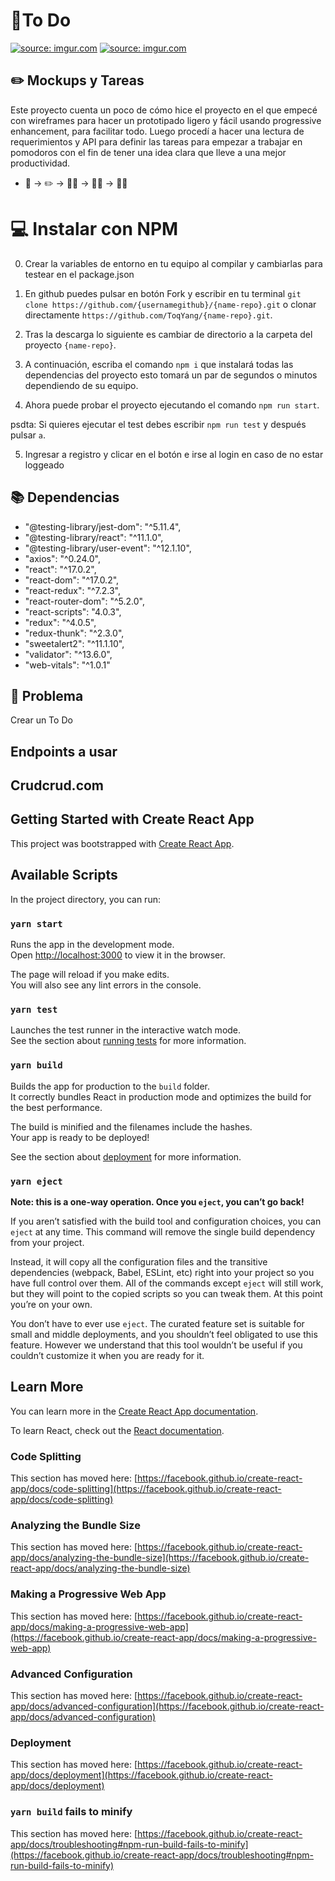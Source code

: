 # 🚀To Do

<a href="https://imgur.com/7G8jNFW"><img src="https://i.imgur.com/7G8jNFW.png" title="source: imgur.com" /></a>
<a href="https://imgur.com/iD01Bf7"><img src="https://i.imgur.com/iD01Bf7.png" title="source: imgur.com" /></a>

## ✏️ Mockups y Tareas

Este proyecto cuenta un poco de cómo hice el proyecto en el que empecé con wireframes para hacer un prototipado ligero y fácil usando progressive enhancement, para facilitar todo. Luego procedí a hacer una lectura de requerimientos y API para definir las tareas para empezar a trabajar en pomodoros con el fin de tener una idea clara que lleve a una mejor productividad.

- 🧠 -> ✏️ -> 👀📜 -> 👨‍💻 -> 🚀💡

# 💻 Instalar con NPM

0. Crear la variables de entorno en tu equipo al compilar y cambiarlas para testear en el package.json

1. En github puedes pulsar en botón Fork y escribir en tu terminal `git clone https://github.com/{usernamegithub}/{name-repo}.git` o clonar directamente `https://github.com/ToqYang/{name-repo}.git`.

2. Tras la descarga lo siguiente es cambiar de directorio a la carpeta del proyecto `{name-repo}`.

3. A continuación, escriba el comando `npm i` que instalará todas las dependencias del proyecto esto tomará un par de segundos o minutos dependiendo de su equipo.

4. Ahora puede probar el proyecto ejecutando el comando `npm run start`.

psdta: Si quieres ejecutar el test debes escribir `npm run test` y después pulsar `a`.

5. Ingresar a registro y clicar en el botón e irse al login en caso de no estar loggeado

## 📚 Dependencias

- "@testing-library/jest-dom": "^5.11.4",
- "@testing-library/react": "^11.1.0",
- "@testing-library/user-event": "^12.1.10",
- "axios": "^0.24.0",
- "react": "^17.0.2",
- "react-dom": "^17.0.2",
- "react-redux": "^7.2.3",
- "react-router-dom": "^5.2.0",
- "react-scripts": "4.0.3",
- "redux": "^4.0.5",
- "redux-thunk": "^2.3.0",
- "sweetalert2": "^11.1.10",
- "validator": "^13.6.0",
- "web-vitals": "^1.0.1"

## 👀 Problema

Crear un To Do

## Endpoints a usar

## Crudcrud.com

## Getting Started with Create React App

This project was bootstrapped with [Create React App](https://github.com/facebook/create-react-app).

## Available Scripts

In the project directory, you can run:

### `yarn start`

Runs the app in the development mode.\
Open [http://localhost:3000](http://localhost:3000) to view it in the browser.

The page will reload if you make edits.\
You will also see any lint errors in the console.

### `yarn test`

Launches the test runner in the interactive watch mode.\
See the section about [running tests](https://facebook.github.io/create-react-app/docs/running-tests) for more information.

### `yarn build`

Builds the app for production to the `build` folder.\
It correctly bundles React in production mode and optimizes the build for the best performance.

The build is minified and the filenames include the hashes.\
Your app is ready to be deployed!

See the section about [deployment](https://facebook.github.io/create-react-app/docs/deployment) for more information.

### `yarn eject`

**Note: this is a one-way operation. Once you `eject`, you can’t go back!**

If you aren’t satisfied with the build tool and configuration choices, you can `eject` at any time. This command will remove the single build dependency from your project.

Instead, it will copy all the configuration files and the transitive dependencies (webpack, Babel, ESLint, etc) right into your project so you have full control over them. All of the commands except `eject` will still work, but they will point to the copied scripts so you can tweak them. At this point you’re on your own.

You don’t have to ever use `eject`. The curated feature set is suitable for small and middle deployments, and you shouldn’t feel obligated to use this feature. However we understand that this tool wouldn’t be useful if you couldn’t customize it when you are ready for it.

## Learn More

You can learn more in the [Create React App documentation](https://facebook.github.io/create-react-app/docs/getting-started).

To learn React, check out the [React documentation](https://reactjs.org/).

### Code Splitting

This section has moved here: [https://facebook.github.io/create-react-app/docs/code-splitting](https://facebook.github.io/create-react-app/docs/code-splitting)

### Analyzing the Bundle Size

This section has moved here: [https://facebook.github.io/create-react-app/docs/analyzing-the-bundle-size](https://facebook.github.io/create-react-app/docs/analyzing-the-bundle-size)

### Making a Progressive Web App

This section has moved here: [https://facebook.github.io/create-react-app/docs/making-a-progressive-web-app](https://facebook.github.io/create-react-app/docs/making-a-progressive-web-app)

### Advanced Configuration

This section has moved here: [https://facebook.github.io/create-react-app/docs/advanced-configuration](https://facebook.github.io/create-react-app/docs/advanced-configuration)

### Deployment

This section has moved here: [https://facebook.github.io/create-react-app/docs/deployment](https://facebook.github.io/create-react-app/docs/deployment)

### `yarn build` fails to minify

This section has moved here: [https://facebook.github.io/create-react-app/docs/troubleshooting#npm-run-build-fails-to-minify](https://facebook.github.io/create-react-app/docs/troubleshooting#npm-run-build-fails-to-minify)
